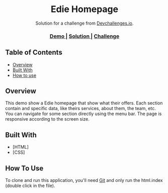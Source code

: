<!-- Please update value in the {}  -->

<h1 align="center">Edie Homepage</h1>

<div align="center">
   Solution for a challenge from  <a href="http://devchallenges.io" target="_blank">Devchallenges.io</a>.
</div>

<div align="center">
  <h3>
    <a href="https://happy-torvalds-838f92.netlify.app/">
      Demo
    </a>
    <span> | </span>
    <a href="https://github.com/ProjectXfire/devChallenges_Edie_homepage">
      Solution
    </a>
    <span> | </span>
    <a href="https://devchallenges.io/challenges/xobQBuf8zWWmiYMIAZe0">
      Challenge
    </a>
  </h3>
</div>

## Table of Contents

- [Overview](#overview)
- [Built With](#built-with)
- [How to use](#how-to-use)

## Overview

This demo show a Edie homepage that show what their offers.
Each section contain and specific data, like theirs services, about them, the team, etc.
You can navigate for some section directly using the menu bar.
The page is responsive according to the screen size.

## Built With

- [HTML]
- [CSS]

## How To Use

<!-- Example: -->

To clone and run this application, you'll need [Git](https://git-scm.com) and only run the html.index (double click in the file).
